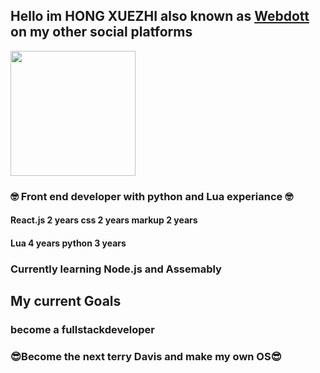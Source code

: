 <h2> Hello im HONG XUEZHI also known as <a href = "https://discord.com/users/772608444422553601"> Webdott</a> on my other social platforms </h2>
<img src="https://media.tenor.com/gjTjxUCoP3sAAAAi/jumping-gatito.gif" width="200px" > 
<h3>🤓 Front end developer with python and Lua experiance 🤓 </h3>
<h4>React.js 2 years css 2 years markup 2 years </h4></h4>
<h4>Lua 4 years python 3 years </h4>
<h3>Currently learning Node.js and Assemably</h3>
<h2>My current Goals</h2>
<h3>become a fullstackdeveloper </h3>
<h3>😎Become the next terry Davis and make my own OS😎</h3>
